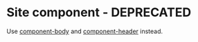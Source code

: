 # Site component - DEPRECATED 

Use [component-body](https://github.com/superflycss/component-body) and [component-header](https://github.com/superflycss/component-header) instead.
